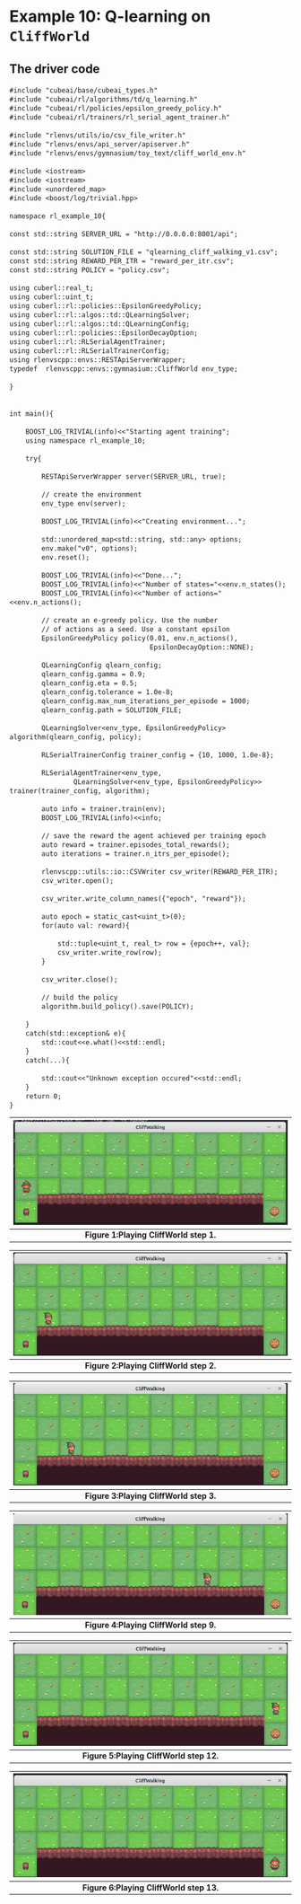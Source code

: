 # Example 10: Q-learning on ```CliffWorld```


## The driver code

```
#include "cubeai/base/cubeai_types.h"
#include "cubeai/rl/algorithms/td/q_learning.h"
#include "cubeai/rl/policies/epsilon_greedy_policy.h"
#include "cubeai/rl/trainers/rl_serial_agent_trainer.h"

#include "rlenvs/utils/io/csv_file_writer.h"
#include "rlenvs/envs/api_server/apiserver.h"
#include "rlenvs/envs/gymnasium/toy_text/cliff_world_env.h"

#include <iostream>
#include <iostream>
#include <unordered_map>
#include <boost/log/trivial.hpp>

namespace rl_example_10{

const std::string SERVER_URL = "http://0.0.0.0:8001/api";

const std::string SOLUTION_FILE = "qlearning_cliff_walking_v1.csv";
const std::string REWARD_PER_ITR = "reward_per_itr.csv";
const std::string POLICY = "policy.csv";

using cuberl::real_t;
using cuberl::uint_t;
using cuberl::rl::policies::EpsilonGreedyPolicy;
using cuberl::rl::algos::td::QLearningSolver;
using cuberl::rl::algos::td::QLearningConfig;
using cuberl::rl::policies::EpsilonDecayOption;
using cuberl::rl::RLSerialAgentTrainer;
using cuberl::rl::RLSerialTrainerConfig;
using rlenvscpp::envs::RESTApiServerWrapper;
typedef  rlenvscpp::envs::gymnasium::CliffWorld env_type;

}


int main(){

	BOOST_LOG_TRIVIAL(info)<<"Starting agent training";
    using namespace rl_example_10;

    try{
		
		RESTApiServerWrapper server(SERVER_URL, true);

        // create the environment
        env_type env(server);

        BOOST_LOG_TRIVIAL(info)<<"Creating environment...";
        
		std::unordered_map<std::string, std::any> options;
        env.make("v0", options);
        env.reset();
		
        BOOST_LOG_TRIVIAL(info)<<"Done...";
        BOOST_LOG_TRIVIAL(info)<<"Number of states="<<env.n_states();
        BOOST_LOG_TRIVIAL(info)<<"Number of actions="<<env.n_actions();

		// create an e-greedy policy. Use the number 
		// of actions as a seed. Use a constant epsilon
        EpsilonGreedyPolicy policy(0.01, env.n_actions(), 
		                           EpsilonDecayOption::NONE);

        QLearningConfig qlearn_config;
        qlearn_config.gamma = 0.9;
        qlearn_config.eta = 0.5;
        qlearn_config.tolerance = 1.0e-8;
        qlearn_config.max_num_iterations_per_episode = 1000;
        qlearn_config.path = SOLUTION_FILE;

        QLearningSolver<env_type, EpsilonGreedyPolicy> algorithm(qlearn_config, policy);

        RLSerialTrainerConfig trainer_config = {10, 1000, 1.0e-8};

        RLSerialAgentTrainer<env_type,
                QLearningSolver<env_type, EpsilonGreedyPolicy>> trainer(trainer_config, algorithm);

        auto info = trainer.train(env);
        BOOST_LOG_TRIVIAL(info)<<info;
		
		// save the reward the agent achieved per training epoch
		auto reward = trainer.episodes_total_rewards();
		auto iterations = trainer.n_itrs_per_episode();
	
		rlenvscpp::utils::io::CSVWriter csv_writer(REWARD_PER_ITR);
		csv_writer.open();
		
		csv_writer.write_column_names({"epoch", "reward"});
		
		auto epoch = static_cast<uint_t>(0);
		for(auto val: reward){
			
			std::tuple<uint_t, real_t> row = {epoch++, val};
			csv_writer.write_row(row);
		}
		
		csv_writer.close();
		
		// build the policy
		algorithm.build_policy().save(POLICY);

    }
    catch(std::exception& e){
        std::cout<<e.what()<<std::endl;
    }
    catch(...){

        std::cout<<"Unknown exception occured"<<std::endl;
    }
    return 0;
}

```


| ![cw-ql-step-1](images/ql_cliff_step_1.png) |
|:--:|
| **Figure 1:Playing CliffWorld step 1.**|

| ![cw-ql-step-2](images/ql_cliff_step_2.png) |
|:--:|
| **Figure 2:Playing CliffWorld step 2.**|

| ![cw-ql-step-3](images/ql_cliff_step_3.png) |
|:--:|
| **Figure 3:Playing CliffWorld step 3.**|

| ![cw-ql-step-9](images/ql_cliff_step_9.png) |
|:--:|
| **Figure 4:Playing CliffWorld step 9.**|

| ![cw-ql-step-12](images/ql_cliff_step_12.png) |
|:--:|
| **Figure 5:Playing CliffWorld step 12.**|

| ![cw-ql-step-13](images/ql_cliff_step_13.png) |
|:--:|
| **Figure 6:Playing CliffWorld step 13.**|

